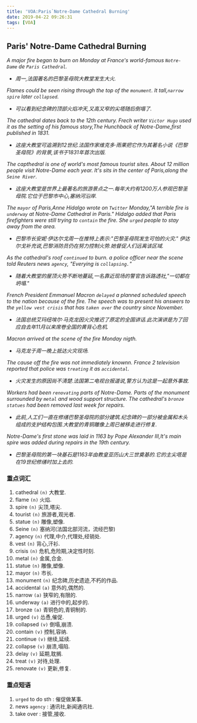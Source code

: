 ```yaml
---
title: 'VOA:Paris`Notre-Dame Cathedral Burning'
date: 2019-04-22 09:26:31
tags: [VOA]
---
```


## Paris' Notre-Dame Cathedral Burning

*A major fire began to burn on Monday at France's world-famous `Notre-Dame` de `Paris Cathedral`.*
- *周一,法国著名的巴黎圣母院大教堂发生大火.*

*Flames could be seen rising through the top of the `monument`. It tall,`narrow` `spire` later `collapsed`.*
- *可以看到纪念碑的顶部火焰冲天,又高又窄的尖塔随后倒塌了.*
  
*The cathedral dates back to the 12th century. Frech writer `Victor Hugo` used it as the setting of his famous story,The Hunchback of Notre-Dame,first published in 1831.*
- *这座大教堂可追溯到12世纪.法国作家维克多·雨果把它作为其著名小说《巴黎圣母院》的背景,该书于1831年首次出版.*

*The capthedral is one of world's most famous tourist sites. About 12 million people visit Notre-Dame each year. It's sits in the center of Paris,along the `Seine River`.*
- *这座大教堂是世界上最著名的旅游景点之一.每年大约有1200万人参观巴黎圣母院.它位于巴黎市中心,塞纳河沿岸.*

*The `mayor` of Paris,Anne Hidalgo wrote on `Twitter` Monday,"A terrible fire is `underway` at Notre-Dame Cathedral in Paris." Hidalgo added that Paris firefighters were still trying to `contain` the fire. She `urged` people to stay away from the area.*
- *巴黎市长安妮·伊达尔戈周一在推特上表示:"巴黎圣母院发生可怕的火灾." 伊达尔戈补充说,巴黎消防员仍在努力控制火势.她督促人们远离该区域.*

*As the cathedral's roof `continued` to burn. a police officer near the scene told Reuters news `agency`, "Everying is `collapsing.`"*
- *随着大教堂的屋顶火势不断地蔓延,一名靠近现场的警官告诉路透社,"一切都在坍塌."*

*French President Emmanuel Macron `delayed` a planned scheduled speech to the nation because of the fire. The speech was to present his answers to the `yellow vest crisis` that has `taken over` the country since November.*
- *法国总统艾玛纽埃尔·马克龙因火灾推迟了原定的全国讲话.此次演讲是为了回应自去年11月以来席卷全国的黄背心危机.*

*Macron arrived at the scene of the fire Monday nigth.*
- *马克龙于周一晚上抵达火灾现场.*

*The cause off the fire was not immediately knownn. France 2 television reported that police was `treating` it as `accidental`.*
- *火灾发生的原因尚不清楚.法国第二电视台报道说,警方认为这是一起意外事故.*

*Workers had been `renovating` parts of Notre-Dame. Parts of the monument surrounded by `metal` and wood support structure. The cathedral's `bronze statues` had been removed last week for repairs.*
- *此前,人工们一直在修缮巴黎圣母院的部分建筑.纪念碑的一部分被金属和木头组成的支护结构包围.大教堂的青铜雕像上周已被移走进行修复.*

*Notre-Dame's first stone was laid in 1163 by Pope Alexander III,It's main spire was added during repairs in the 19th century.*
- *巴黎圣母院的第一块基石是1163年由教皇亚历山大三世奠基的.它的主尖塔是在19世纪修缮时加上去的.*



### 重点词汇

1. cathedral        `(n)`       大教堂.
2. flame            `(n)`       火焰.
3. spire            `(n)`       尖顶,塔尖.
4. tourist          `(n)`       旅游者,观光者.
5. statue           `(n)`       雕像,塑像.
6. Seine            `(n)`       塞纳河(法国北部河流，流经巴黎)
7. agency           `(n)`       代理,中介,代理处,经销处.
8. vest             `(n)`       背心,汗衫.
9. crisis           `(n)`       危机,危险期,决定性时刻.
10. metal           `(n)`       金属,合金.
11. statue          `(n)`       雕像,塑像.
12. mayor           `(n)`       市长.
13. monument        `(n)`       纪念碑,历史遗迹,不朽的作品.
14. accidental      `(a)`       意外的,偶然的.
15. narrow          `(a)`       狭窄的,有限的.
16. underway        `(a)`       进行中的,起步的.
17. bronze          `(a)`       青铜色的,青铜制的.
18. urged           `(v)`       怂恿,催促.
19. collapsed       `(v)`       倒塌,崩溃.
20. contain         `(v)`       控制,容纳.
21. continue        `(v)`       继续,延续.
22. collapse        `(v)`       崩溃,塌陷.
23. delay           `(v)`       延期,耽搁.
24. treat           `(v)`       对待,处理.
25. renovate        `(v)`       更新,修复.


### 重点短语

1. `urged` to do sth : 催促做某事.
2. news `agency` : 通讯社,新闻通讯社.
3. take over : 接管,接收.